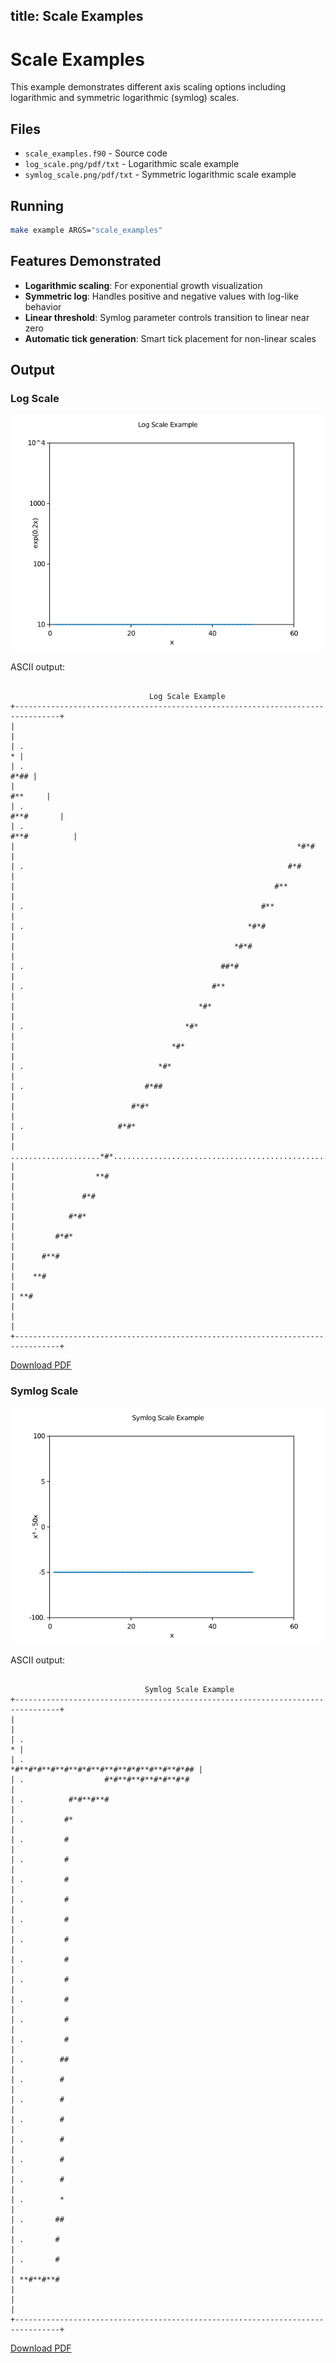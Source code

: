 title: Scale Examples
---

# Scale Examples

This example demonstrates different axis scaling options including logarithmic and symmetric logarithmic (symlog) scales.

## Files

- `scale_examples.f90` - Source code
- `log_scale.png/pdf/txt` - Logarithmic scale example
- `symlog_scale.png/pdf/txt` - Symmetric logarithmic scale example

## Running

```bash
make example ARGS="scale_examples"
```

## Features Demonstrated

- **Logarithmic scaling**: For exponential growth visualization
- **Symmetric log**: Handles positive and negative values with log-like behavior
- **Linear threshold**: Symlog parameter controls transition to linear near zero
- **Automatic tick generation**: Smart tick placement for non-linear scales

## Output

### Log Scale

![log_scale.png](../media/examples/log_scale.png)

ASCII output:
```

                               Log Scale Example
+--------------------------------------------------------------------------------+
|                                                                                |
| .                                                                            * |
| .                                                                         #*## |
|                                                                        #**     |
| .                                                                   #**#       |
| .                                                                #**#          |
|                                                               *#*#             |
| .                                                           #*#                |
|                                                          #**                   |
| .                                                     #**                      |
| .                                                  *#*#                        |
|                                                 *#*#                           |
| .                                            ##*#                              |
| .                                          #**                                 |
|                                         *#*                                    |
| .                                    *#*                                       |
|                                   *#*                                          |
| .                              *#*                                             |
| .                           #*##                                               |
|                          #*#*                                                  |
| .                     #*#*                                                     |
| ....................*#*....................................................... |
|                  **#                                                           |
|               #*#                                                              |
|            #*#*                                                                |
|         #*#*                                                                   |
|      #**#                                                                      |
|    **#                                                                         |
| **#                                                                            |
|                                                                                |
+--------------------------------------------------------------------------------+
```

[Download PDF](../media/examples/log_scale.pdf)

### Symlog Scale

![symlog_scale.png](../media/examples/symlog_scale.png)

ASCII output:
```

                              Symlog Scale Example
+--------------------------------------------------------------------------------+
|                                                                                |
| .                                                                            * |
| .                                    *#**#*#**#**#**#*#**#**#**#*#**#**#**#*## |
| .                  #*#**#**#**#*#**#*#                                         |
| .          #*#**#**#                                                           |
| .         #*                                                                   |
| .         #                                                                    |
| .         #                                                                    |
| .         #                                                                    |
| .         #                                                                    |
| .         #                                                                    |
| .         #                                                                    |
| .         #                                                                    |
| .         #                                                                    |
| .         #                                                                    |
| .         #                                                                    |
| .         #                                                                    |
| .        ##                                                                    |
| .        #                                                                     |
| .        #                                                                     |
| .        #                                                                     |
| .        #                                                                     |
| .        #                                                                     |
| .        #                                                                     |
| .        *                                                                     |
| .       ##                                                                     |
| .       #                                                                      |
| .       #                                                                      |
| **#**#**#                                                                      |
|                                                                                |
+--------------------------------------------------------------------------------+
```

[Download PDF](../media/examples/symlog_scale.pdf)


